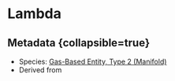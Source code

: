 # Lambda

<primary-label ref="nomad"/>
<secondary-label ref="new"/>

## Metadata {collapsible=true}

* Species: [Gas-Based Entity, Type 2 (Manifold)](Gas-Based-Entities.md)
* Derived from [](Integrand.md)